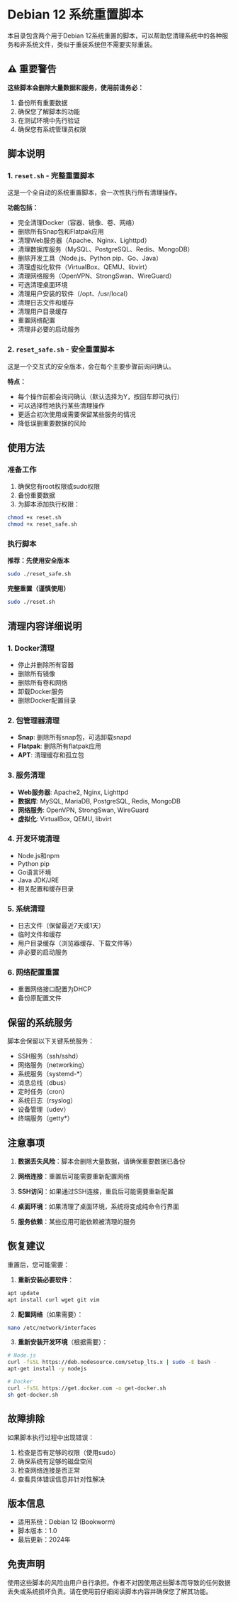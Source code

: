 # Debian 12 系统重置脚本

本目录包含两个用于Debian 12系统重置的脚本，可以帮助您清理系统中的各种服务和非系统文件，类似于重装系统但不需要实际重装。

## ⚠️ 重要警告

**这些脚本会删除大量数据和服务，使用前请务必：**
1. 备份所有重要数据
2. 确保您了解脚本的功能
3. 在测试环境中先行验证
4. 确保您有系统管理员权限

## 脚本说明

### 1. `reset.sh` - 完整重置脚本

这是一个全自动的系统重置脚本，会一次性执行所有清理操作。

**功能包括：**
- 完全清理Docker（容器、镜像、卷、网络）
- 删除所有Snap包和Flatpak应用
- 清理Web服务器（Apache、Nginx、Lighttpd）
- 清理数据库服务（MySQL、PostgreSQL、Redis、MongoDB）
- 删除开发工具（Node.js、Python pip、Go、Java）
- 清理虚拟化软件（VirtualBox、QEMU、libvirt）
- 清理网络服务（OpenVPN、StrongSwan、WireGuard）
- 可选清理桌面环境
- 清理用户安装的软件（/opt、/usr/local）
- 清理日志文件和缓存
- 清理用户目录缓存
- 重置网络配置
- 清理非必要的启动服务

### 2. `reset_safe.sh` - 安全重置脚本

这是一个交互式的安全版本，会在每个主要步骤前询问确认。

**特点：**
- 每个操作前都会询问确认（默认选择为Y，按回车即可执行）
- 可以选择性地执行某些清理操作
- 更适合初次使用或需要保留某些服务的情况
- 降低误删重要数据的风险

## 使用方法

### 准备工作

1. 确保您有root权限或sudo权限
2. 备份重要数据
3. 为脚本添加执行权限：

```bash
chmod +x reset.sh
chmod +x reset_safe.sh
```

### 执行脚本

**推荐：先使用安全版本**
```bash
sudo ./reset_safe.sh
```

**完整重置（谨慎使用）**
```bash
sudo ./reset.sh
```

## 清理内容详细说明

### 1. Docker清理
- 停止并删除所有容器
- 删除所有镜像
- 删除所有卷和网络
- 卸载Docker服务
- 删除Docker配置目录

### 2. 包管理器清理
- **Snap**: 删除所有snap包，可选卸载snapd
- **Flatpak**: 删除所有flatpak应用
- **APT**: 清理缓存和孤立包

### 3. 服务清理
- **Web服务器**: Apache2, Nginx, Lighttpd
- **数据库**: MySQL, MariaDB, PostgreSQL, Redis, MongoDB
- **网络服务**: OpenVPN, StrongSwan, WireGuard
- **虚拟化**: VirtualBox, QEMU, libvirt

### 4. 开发环境清理
- Node.js和npm
- Python pip
- Go语言环境
- Java JDK/JRE
- 相关配置和缓存目录

### 5. 系统清理
- 日志文件（保留最近7天或1天）
- 临时文件和缓存
- 用户目录缓存（浏览器缓存、下载文件等）
- 非必要的启动服务

### 6. 网络配置重置
- 重置网络接口配置为DHCP
- 备份原配置文件

## 保留的系统服务

脚本会保留以下关键系统服务：
- SSH服务（ssh/sshd）
- 网络服务（networking）
- 系统服务（systemd-*）
- 消息总线（dbus）
- 定时任务（cron）
- 系统日志（rsyslog）
- 设备管理（udev）
- 终端服务（getty*）

## 注意事项

1. **数据丢失风险**：脚本会删除大量数据，请确保重要数据已备份

2. **网络连接**：重置后可能需要重新配置网络

3. **SSH访问**：如果通过SSH连接，重启后可能需要重新配置

4. **桌面环境**：如果清理了桌面环境，系统将变成纯命令行界面

5. **服务依赖**：某些应用可能依赖被清理的服务

## 恢复建议

重置后，您可能需要：

1. **重新安装必要软件**：
```bash
apt update
apt install curl wget git vim
```

2. **配置网络**（如果需要）：
```bash
nano /etc/network/interfaces
```

3. **重新安装开发环境**（根据需要）：
```bash
# Node.js
curl -fsSL https://deb.nodesource.com/setup_lts.x | sudo -E bash -
apt-get install -y nodejs

# Docker
curl -fsSL https://get.docker.com -o get-docker.sh
sh get-docker.sh
```

## 故障排除

如果脚本执行过程中出现错误：

1. 检查是否有足够的权限（使用sudo）
2. 确保系统有足够的磁盘空间
3. 检查网络连接是否正常
4. 查看具体错误信息并针对性解决

## 版本信息

- 适用系统：Debian 12 (Bookworm)
- 脚本版本：1.0
- 最后更新：2024年

## 免责声明

使用这些脚本的风险由用户自行承担。作者不对因使用这些脚本而导致的任何数据丢失或系统损坏负责。请在使用前仔细阅读脚本内容并确保您了解其功能。
